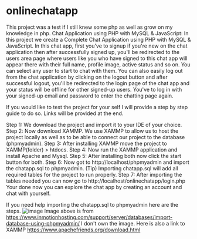 # onlinechatapp

This project was a test if I still knew some php as well as grow on my knowledge in php. 
Chat Application using PHP with MySQL & JavaScript: 
In this project we create a Complete Chat Application using PHP with MySQL & JavaScript. 
In this chat app, first you've to signup if you're new on the chat application then after successfully signed up, you'll be redirected to the users area page where users like you who have signed to this chat app will appear there with their full name, profile image, active status and so on. 
You can select any user to start to chat with them. You can also easily log out from the chat application by clicking on the logout button and after successful logout, you'll be redirected to the login page of the chat app and your status will be offline for other signed-up users. 
You've to log in with your signed-up email and password to enter the chatting page again.

If you would like to test the project for your self I will provide a step by step guide to do so. Links will be provided at the end.

Step 1: We download the project and import it to your IDE of your choice.
Step 2: Now download XAMMP. We use XAMMP to allow us to host the project locally as well as to be able to connect our project to the database (phpmyadmin).
Step 3: After installing XAMMP move the project to XAMMP(folder) > htdocs.
Step 4: Now run the XAMMP application and install Apache and Mysql.
Step 5: After installing both now click the start button for both.
Step 6: Now got to http://localhost/phpmyadmin and import the chatapp.sql to phpmyadmin.
(Tip) Importing chatapp.sql will add all required tables for the project to run properly.
Step 7: After importing the tables needed you can now go to http://localhost/onlinechatapp/login.php
Your done now you can explore the chat app by creating an account and chat with yourself.

If you need help importing the chatapp.sql to phpmyadmin here are the steps.
![image](https://user-images.githubusercontent.com/49461676/165000864-fba14aae-a61f-4937-ae27-d3f2c45b32c5.png)
Image above is from https://www.inmotionhosting.com/support/server/databases/import-database-using-phpmyadmin/ 
I don't own the image.
Here is also a link to XAMMP https://www.apachefriends.org/download.html
